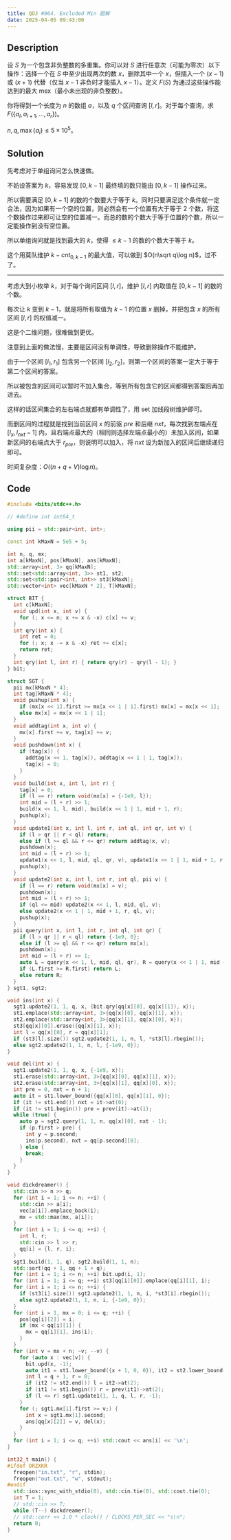 ```yaml
---
title: QOJ #964. Excluded Min 题解
date: 2025-04-05 09:43:00
---
```


## Description

设 $S$ 为一个包含非负整数的多重集。你可以对 $S$ 进行任意次（可能为零次）以下操作：选择一个在 $S$ 中至少出现两次的数 $x$，删除其中一个 $x$，但插入一个 $(x-1)$ 或 $(x+1)$ 代替（仅当 $x-1$ 非负时才能插入 $x-1$）。定义 $F(S)$ 为通过这些操作能达到的最大 mex（最小未出现的非负整数）。

你将得到一个长度为 $n$ 的数组 $a$，以及 $q$ 个区间查询 $[l,r]$。对于每个查询，求 $F(\{a_l,a_{l+1},\dots,a_r\})$。

$n,q,\max\{a_i\}\leq 5\times 10^5$。

## Solution

先考虑对于单组询问怎么快速做。

不妨设答案为 $k$，容易发现 $[0,k-1]$ 最终填的数只能由 $[0,k-1]$ 操作过来。

所以需要满足 $[0,k-1]$ 的数的个数要大于等于 $k$。同时只要满足这个条件就一定合法，因为如果有一个空的位置，则必然会有一个位置有大于等于 $2$ 个数，将这个数操作过来即可让空的位置减一。而总的数的个数大于等于位置的个数，所以一定能操作到没有空位置。

所以单组询问就是找到最大的 $k$，使得 $\leq k-1$ 的数的个数大于等于 $k$。

这个用莫队维护 $k-cnt_{0,k-1}$ 的最大值，可以做到 $O(n\sqrt q\log n)$，过不了。

---

考虑大到小枚举 $k$，对于每个询问区间 $[l,r]$，维护 $[l,r]$ 内取值在 $[0,k-1]$ 的数的个数。

每次让 $k$ 变到 $k-1$，就是将所有取值为 $k-1$ 的位置 $x$ 删掉，并把包含 $x$ 的所有区间 $[l,r]$ 的权值减一。

这是个二维问题，很难做到更优。

注意到上面的做法慢，主要是区间没有单调性，导致删除操作不能维护。

由于一个区间 $[l_1,r_1]$ 包含另一个区间 $[l_2,r_2]$，则第一个区间的答案一定大于等于第二个区间的答案。

所以被包含的区间可以暂时不加入集合，等到所有包含它的区间都得到答案后再加进去。

这样的话区间集合的左右端点就都有单调性了，用 set 加线段树维护即可。

而删区间的过程就是找到当前区间 $x$ 的前驱 $pre$ 和后继 $nxt$，每次找到左端点在 $[l_x,l_{nxt}-1]$ 内，且右端点最大的（相同则选择左端点最小的）未加入区间，如果新区间的右端点大于 $r_{pre}$，则说明可以加入，将 $nxt$ 设为新加入的区间后继续递归即可。

时间复杂度：$O((n+q+V)\log n)$。

## Code

```cpp
#include <bits/stdc++.h>

// #define int int64_t

using pii = std::pair<int, int>;

const int kMaxN = 5e5 + 5;

int n, q, mx;
int a[kMaxN], pos[kMaxN], ans[kMaxN];
std::array<int, 3> qq[kMaxN];
std::set<std::array<int, 3>> st1, st2;
std::set<std::pair<int, int>> st3[kMaxN];
std::vector<int> vec[kMaxN * 2], T[kMaxN];

struct BIT {
  int c[kMaxN];
  void upd(int x, int v) {
    for (; x <= n; x += x & -x) c[x] += v;
  }
  int qry(int x) {
    int ret = 0;
    for (; x; x -= x & -x) ret += c[x];
    return ret;
  }
  int qry(int l, int r) { return qry(r) - qry(l - 1); }
} bit;

struct SGT {
  pii mx[kMaxN * 4];
  int tag[kMaxN * 4];
  void pushup(int x) {
    if (mx[x << 1].first >= mx[x << 1 | 1].first) mx[x] = mx[x << 1];
    else mx[x] = mx[x << 1 | 1];
  }
  void addtag(int x, int v) {
    mx[x].first += v, tag[x] += v;
  }
  void pushdown(int x) {
    if (tag[x]) {
      addtag(x << 1, tag[x]), addtag(x << 1 | 1, tag[x]);
      tag[x] = 0;
    }
  }
  void build(int x, int l, int r) {
    tag[x] = 0;
    if (l == r) return void(mx[x] = {-1e9, l});
    int mid = (l + r) >> 1;
    build(x << 1, l, mid), build(x << 1 | 1, mid + 1, r);
    pushup(x);
  }
  void update1(int x, int l, int r, int ql, int qr, int v) {
    if (l > qr || r < ql) return;
    else if (l >= ql && r <= qr) return addtag(x, v);
    pushdown(x);
    int mid = (l + r) >> 1;
    update1(x << 1, l, mid, ql, qr, v), update1(x << 1 | 1, mid + 1, r, ql, qr, v);
    pushup(x);
  }
  void update2(int x, int l, int r, int ql, pii v) {
    if (l == r) return void(mx[x] = v);
    pushdown(x);
    int mid = (l + r) >> 1;
    if (ql <= mid) update2(x << 1, l, mid, ql, v);
    else update2(x << 1 | 1, mid + 1, r, ql, v);
    pushup(x);
  }
  pii query(int x, int l, int r, int ql, int qr) {
    if (l > qr || r < ql) return {-1e9, 0};
    else if (l >= ql && r <= qr) return mx[x];
    pushdown(x);
    int mid = (l + r) >> 1;
    auto L = query(x << 1, l, mid, ql, qr), R = query(x << 1 | 1, mid + 1, r, ql, qr);
    if (L.first >= R.first) return L;
    else return R;
  }
} sgt1, sgt2;

void ins(int x) {
  sgt1.update2(1, 1, q, x, {bit.qry(qq[x][0], qq[x][1]), x});
  st1.emplace(std::array<int, 3>{qq[x][0], qq[x][1], x});
  st2.emplace(std::array<int, 3>{qq[x][1], qq[x][0], x});
  st3[qq[x][0]].erase({qq[x][1], x});
  int l = qq[x][0], r = qq[x][1];
  if (st3[l].size()) sgt2.update2(1, 1, n, l, *st3[l].rbegin());
  else sgt2.update2(1, 1, n, l, {-1e9, 0});
}

void del(int x) {
  sgt1.update2(1, 1, q, x, {-1e9, x});
  st1.erase(std::array<int, 3>{qq[x][0], qq[x][1], x});
  st2.erase(std::array<int, 3>{qq[x][1], qq[x][0], x});
  int pre = 0, nxt = n + 1;
  auto it = st1.lower_bound({qq[x][0], qq[x][1], 0});
  if (it != st1.end()) nxt = it->at(0);
  if (it != st1.begin()) pre = prev(it)->at(1);
  while (true) {
    auto p = sgt2.query(1, 1, n, qq[x][0], nxt - 1);
    if (p.first > pre) {
      int y = p.second;
      ins(p.second), nxt = qq[p.second][0];
    } else {
      break;
    }
  }
}

void dickdreamer() {
  std::cin >> n >> q;
  for (int i = 1; i <= n; ++i) {
    std::cin >> a[i];
    vec[a[i]].emplace_back(i);
    mx = std::max(mx, a[i]);
  }
  for (int i = 1; i <= q; ++i) {
    int l, r;
    std::cin >> l >> r;
    qq[i] = {l, r, i};
  }
  sgt1.build(1, 1, q), sgt2.build(1, 1, n);
  std::sort(qq + 1, qq + 1 + q);
  for (int i = 1; i <= n; ++i) bit.upd(i, 1);
  for (int i = 1; i <= q; ++i) st3[qq[i][0]].emplace(qq[i][1], i);
  for (int i = 1; i <= n; ++i) {
    if (st3[i].size()) sgt2.update2(1, 1, n, i, *st3[i].rbegin());
    else sgt2.update2(1, 1, n, i, {-1e9, 0});
  }
  for (int i = 1, mx = 0; i <= q; ++i) {
    pos[qq[i][2]] = i;
    if (mx < qq[i][1]) {
      mx = qq[i][1], ins(i);
    }
  }
  for (int v = mx + n; ~v; --v) {
    for (auto x : vec[v]) {
      bit.upd(x, -1);
      auto it1 = st1.lower_bound({x + 1, 0, 0}), it2 = st2.lower_bound({x, 0, 0});
      int l = q + 1, r = 0;
      if (it2 != st2.end()) l = it2->at(2);
      if (it1 != st1.begin()) r = prev(it1)->at(2);
      if (l <= r) sgt1.update1(1, 1, q, l, r, -1);
    }
    for (; sgt1.mx[1].first >= v;) {
      int x = sgt1.mx[1].second;
      ans[qq[x][2]] = v, del(x);
    }
  }
  for (int i = 1; i <= q; ++i) std::cout << ans[i] << '\n';
}

int32_t main() {
#ifdef ORZXKR
  freopen("in.txt", "r", stdin);
  freopen("out.txt", "w", stdout);
#endif
  std::ios::sync_with_stdio(0), std::cin.tie(0), std::cout.tie(0);
  int T = 1;
  // std::cin >> T;
  while (T--) dickdreamer();
  // std::cerr << 1.0 * clock() / CLOCKS_PER_SEC << "s\n";
  return 0;
}
```